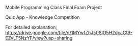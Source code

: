 Mobile Programming Class Final Exam Project

Quiz App - Knowledge Competition

For detailed explanation; 
https://drive.google.com/file/d/1MYwfZhJ50SIO5H2dcaGf9-EZvLT5NzYF/view?usp=sharing
